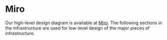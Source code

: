 # Miro

Our high-level design diagram is available at [Miro](https://miro.com/app/board/uXjVNuiRSAQ=/). The following sections in the infrastructure are used for low-level design of the major pieces of infrastructure.
